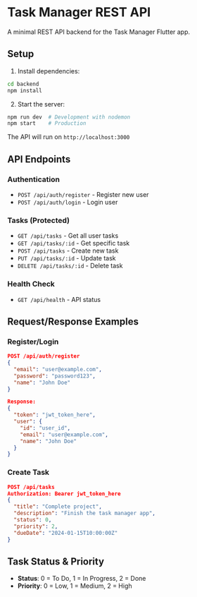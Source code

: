 # Task Manager REST API

A minimal REST API backend for the Task Manager Flutter app.

## Setup

1. Install dependencies:
```bash
cd backend
npm install
```

2. Start the server:
```bash
npm run dev  # Development with nodemon
npm start    # Production
```

The API will run on `http://localhost:3000`

## API Endpoints

### Authentication
- `POST /api/auth/register` - Register new user
- `POST /api/auth/login` - Login user

### Tasks (Protected)
- `GET /api/tasks` - Get all user tasks
- `GET /api/tasks/:id` - Get specific task
- `POST /api/tasks` - Create new task
- `PUT /api/tasks/:id` - Update task
- `DELETE /api/tasks/:id` - Delete task

### Health Check
- `GET /api/health` - API status

## Request/Response Examples

### Register/Login
```json
POST /api/auth/register
{
  "email": "user@example.com",
  "password": "password123",
  "name": "John Doe"
}

Response:
{
  "token": "jwt_token_here",
  "user": {
    "id": "user_id",
    "email": "user@example.com",
    "name": "John Doe"
  }
}
```

### Create Task
```json
POST /api/tasks
Authorization: Bearer jwt_token_here
{
  "title": "Complete project",
  "description": "Finish the task manager app",
  "status": 0,
  "priority": 2,
  "dueDate": "2024-01-15T10:00:00Z"
}
```

## Task Status & Priority
- **Status**: 0 = To Do, 1 = In Progress, 2 = Done
- **Priority**: 0 = Low, 1 = Medium, 2 = High